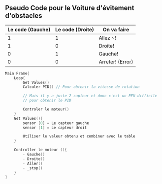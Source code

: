 ## Pseudo Code pour le Voiture d'évitement d'obstacles

| Le code (Gauche) | Le code (Droite) | On va faire      |
| ---------------- | ---------------- | ---------------- |
| 1                | 1                | Allez ~!         |
| 1                | 0                | Droite!          |
| 0                | 1                | Gauche!          |
| 0                | 0                | Arreter! (Error) |

```cpp
Main Frame{
    Loop{
        Get Values()
        Calculer PID() // Pour obtenir la vitesse de rotation

        // Mais il y a juste 2 capteur et donc c'est un PEU difficile
        // pour obtenir le PID

        Controler le moteur()
    }
    Get Values(){
        sensor [0] = Le capteur gauche
        sensor [1] = Le capteur droit

        Utiliser le valeur obtenu et combiner avec le table
    }

    Controller le moteur (){
        - Gauche()
        - Droite()
        - Aller()
        - _stop()
    }
}
```
